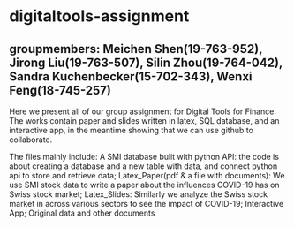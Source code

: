 # digitaltools-assignment
## groupmembers: Meichen Shen(19-763-952), Jirong Liu(19-763-507), Silin Zhou(19-764-042), Sandra Kuchenbecker(15-702-343), Wenxi Feng(18-745-257)

Here we present all of our group assignment for Digital Tools for Finance. The works contain paper and slides written in latex, SQL database, and an interactive app, in the meantime showing that we can use github to collaborate.

The files mainly include: 
A SMI database bulit with python API: the code is about creating a database and a new table with data, and connect python api to store and retrieve data;
Latex_Paper(pdf & a file with documents): We use SMI stock data to write a paper about the influences COVID-19 has on Swiss stock market;
Latex_Slides: Similarly we analyze the Swiss stock market in across various sectors to see the impact of COVID-19; 
Interactive App;
Original data and other documents 
